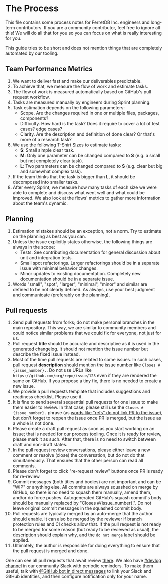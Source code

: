 # The Process

This file contains some process notes for FerretDB Inc. engineers and long-term contributors.
If you are a community contributor, feel free to ignore all this!
We will do all that for you so you can focus on what is really interesting for you.

This guide tries to be short and does not mention things that are completely automated by our tooling.

## Team Performance Metrics

1. We want to deliver fast and make our deliverables predictable.
2. To achieve that, we measure the flow of work and estimate tasks.
3. The flow of work is measured automatically based on GitHub's pull request workflow.
4. Tasks are measured manually by engineers during Sprint planning.
5. Task estimation depends on the following parameters:
   * Scope.
     Are the changes required in one or multiple files, packages, components?
   * Difficulty.
     How hard is the task?
     Does it require to cover a lot of test cases?
     edge cases?
   * Clarity.
     Are the description and definition of done clear?
     Or that's more of a research task?
6. We use the following T-Shirt Sizes to estimate tasks:
   * **S**: Small simple clear task.
   * **M**: Only one parameter can be changed compared to **S** (e.g. a small but not completely clear task).
   * **L**: Two parameters can be changed compared to **S** (e.g. clear but big and somewhat complex task).
7. If the team thinks that the task is bigger than **L**, it should be decomposed into smaller tasks.
8. After every Sprint, we measure how many tasks of each size we were able to complete
   and discuss what went well and what could be improved.
   We also look at the flows' metrics to gather more information about the team's dynamic.

## Planning

1. Estimation mistakes should be an exception, not a norm.
   Try to estimate on the planning as best as you can.
2. Unless the issue explicitly states otherwise, the following things are always in the scope:
   * Tests.
     See contributing documentation for general discussion about unit and integration tests.
   * Small spot refactorings.
     Larger refactorings should be in a separate issue with minimal behavior changes.
   * Minor updates to existing documentation.
     Completely new documentation should be in a separate issue.
3. Words "small", "spot", "larger", "minimal", "minor" and similar are defined to be not clearly defined.
   As always, use your best judgment and communicate (preferably on the planning).

## Pull requests

1. Send pull requests from forks; do not make personal branches in the main repository.
   This way, we are similar to community members and could notice similar problems that we could fix for everyone,
   not just for us.
2. Pull request **title** should be accurate and descriptive as it is used in the generated changelog.
   It should not mention the issue number but describe the fixed issue instead.
3. Most of the time pull requests are related to some issues.
   In such cases, pull request **description** should mention the issue number like `Closes #{issue_number}.`.
   Do not use URLs like `https://github.com/org/repo/issue/123` even if they are rendered the same on GitHub.
   If you propose a tiny fix, there is no needed to create a new issue.
4. We provide a pull requests template that includes suggestions and readiness checklist.
   Please use it.
5. It is fine to send several sequential pull requests for one issue to make them easier to review.
   In that case, please still use the `Closes #{issue_number}.` phrase
   (as [words like "refs" do not link PR to the issue](https://docs.github.com/en/issues/tracking-your-work-with-issues/linking-a-pull-request-to-an-issue#linking-a-pull-request-to-an-issue-using-a-keyword)),
   but don't forget to reopen the issue once PR is merged,
   but the issue as a whole is not done.
6. Please create a draft pull request as soon as you start working on an issue; that is needed for our process tooling.
   Once it is ready for review, please mark it as such.
   After that, there is no need to switch between draft and non-draft states.
7. In the pull request review conversations, please either leave a new comment or resolve (close) the conversation,
   but do not do that simultaneously.
   That ensures that the other person can read all comments.
8. Please don't forget to click "re-request review" buttons once PR is ready for re-review.
9. Commit messages (both titles and bodies) are not important and can be "WIP" or anything else.
   All commits are always squashed on merge by GitHub, so there is no need to squash them manually, amend them, and/or do force pushes.
   Autogenerated GitHub's squash commit's body should be manually replaced by "Closes #{issue_number}.".
   Do not leave original commit messages in the squashed commit body.
10. Pull requests are typically merged by an auto-merge that the author should enable.
    It can also be merged by the reviewer if branch protection rules and CI checks allow that.
    If the pull request is not ready to be merged for some reason (but ready to be reviewed as usual),
    the description should explain why, and the `do not merge` label should be applied.
11. Ultimately, the author is responsible for doing everything to ensure that the pull request is merged and done.

One can see all pull requests that await review [there](https://github.com/pulls/review-requested?q=user%3AFerretDB+is%3Aopen).
We also have [#devlog channel](https://ferretdb.slack.com/archives/C02P0MR7VJS)
in our community Slack with periodic reminders.
To make them useful,
talk with [@GitHub bot in direct messages](https://ferretdb.slack.com/archives/D02P4EJPFGV)
to link your Slack and GitHub identities,
and then configure notification only for your name.
